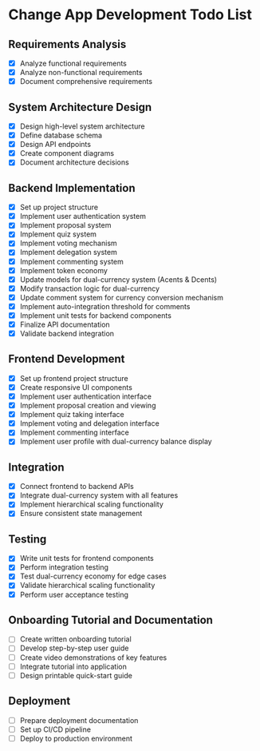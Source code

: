 # Change App Development Todo List

## Requirements Analysis
- [x] Analyze functional requirements
- [x] Analyze non-functional requirements
- [x] Document comprehensive requirements

## System Architecture Design
- [x] Design high-level system architecture
- [x] Define database schema
- [x] Design API endpoints
- [x] Create component diagrams
- [x] Document architecture decisions

## Backend Implementation
- [x] Set up project structure
- [x] Implement user authentication system
- [x] Implement proposal system
- [x] Implement quiz system
- [x] Implement voting mechanism
- [x] Implement delegation system
- [x] Implement commenting system
- [x] Implement token economy
- [x] Update models for dual-currency system (Acents & Dcents)
- [x] Modify transaction logic for dual-currency
- [x] Update comment system for currency conversion mechanism
- [x] Implement auto-integration threshold for comments
- [x] Implement unit tests for backend components
- [x] Finalize API documentation
- [x] Validate backend integration

## Frontend Development
- [x] Set up frontend project structure
- [x] Create responsive UI components
- [x] Implement user authentication interface
- [x] Implement proposal creation and viewing
- [x] Implement quiz taking interface
- [x] Implement voting and delegation interface
- [x] Implement commenting interface
- [x] Implement user profile with dual-currency balance display

## Integration
- [x] Connect frontend to backend APIs
- [x] Integrate dual-currency system with all features
- [x] Implement hierarchical scaling functionality
- [x] Ensure consistent state management

## Testing
- [x] Write unit tests for frontend components
- [x] Perform integration testing
- [x] Test dual-currency economy for edge cases
- [x] Validate hierarchical scaling functionality
- [x] Perform user acceptance testing

## Onboarding Tutorial and Documentation
- [ ] Create written onboarding tutorial
- [ ] Develop step-by-step user guide
- [ ] Create video demonstrations of key features
- [ ] Integrate tutorial into application
- [ ] Design printable quick-start guide

## Deployment
- [ ] Prepare deployment documentation
- [ ] Set up CI/CD pipeline
- [ ] Deploy to production environment
